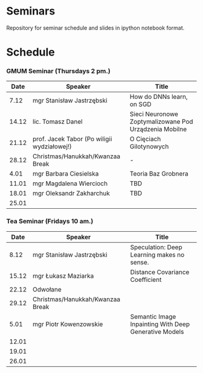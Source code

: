 # Seminars
Repository for seminar schedule and slides in ipython notebook format.

# Schedule
### GMUM Seminar (Thursdays 2 pm.)
| Date  | Speaker                                            | Title                                                      |
|-------|----------------------------------------------------|----------------------------------------------------------- | 
|  7.12 | mgr Stanisław Jastrzębski                          | How do DNNs learn, on SGD                                  |
| 14.12 | lic. Tomasz Danel                                  | Sieci Neuronowe Zoptymalizowane Pod Urządzenia Mobilne     |
| 21.12 | prof. Jacek Tabor (Po wiligii wydziałowej!)        | O Cięciach Gilotynowych                                    |
| 28.12 | Christmas/Hanukkah/Kwanzaa Break                   | -                                                          |
|  4.01 | mgr Barbara Ciesielska                             | Teoria Baz Grobnera                                        |
| 11.01 | mgr Magdalena Wiercioch                            | TBD                                                           |
| 18.01 | mgr Oleksandr Zakharchuk                           | TBD                                                        |
| 25.01 |                                                    |                                                            |


### Tea Seminar (Fridays 10 am.)
| Date  | Speaker                                            | Title                                                      |
|-------|----------------------------------------------------|----------------------------------------------------------- | 
|  8.12 | mgr Stanisław Jastrzębski                          | Speculation: Deep Learning makes no sense.                 |
| 15.12 | mgr Łukasz Maziarka                                | Distance Covariance Coefficient                            |
| 22.12 | Odwołane                                           |                                     |
| 29.12 | Christmas/Hanukkah/Kwanzaa Break                   |                                                            |
|  5.01 | mgr Piotr Kowenzowskie                             | Semantic Image Inpainting With Deep Generative Models      |
| 12.01 |                                                    |                                                            |
| 19.01 |                                                    |                                                            |
| 26.01 |                                                    |                                                            |
